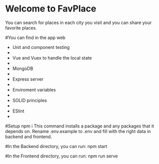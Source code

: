 # Welcome to FavPlace 
You can search for places in each city you visit and you can share your favorite places.

#You can find in the app web
<ul>
  <li>Unit and component testing<li>
  <li>Vue and Vuex to handle the local state<li>
  <li>MongoDB<li>
  <li>Express server<li>
  <li>Enviroment variables<li>
  <li>SOLID principles<li>
  <li>ESlint<li>
</ul>

#Setup
npm i This command installs a package and any packages that it depends on. Rename .env.example to .env and fill with the right data in backend and frontend.

#In the Backend directory, you can run:
npm start

#In the Frontend directory, you can run:
npm run serve





